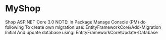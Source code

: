 # MyShop
Shop ASP.NET Core 3.0
NOTE: In Package Manage Console (PM) do following
To create own migration use: 
EntityFrameworkCore\Add-Migration Initial 
And update database using:
EntityFrameworkCore\Update-Database

